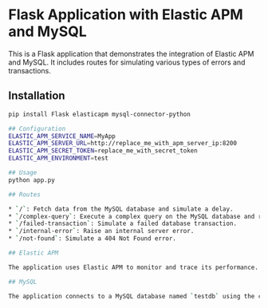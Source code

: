 # Flask Application with Elastic APM and MySQL

This is a Flask application that demonstrates the integration of Elastic APM and MySQL. It includes routes for simulating various types of errors and transactions.

## Installation

```bash
pip install Flask elasticapm mysql-connector-python

## Configuration
ELASTIC_APM_SERVICE_NAME=MyApp
ELASTIC_APM_SERVER_URL=http://replace_me_with_apm_server_ip:8200
ELASTIC_APM_SECRET_TOKEN=replace_me_with_secret_token
ELASTIC_APM_ENVIRONMENT=test

## Usage
python app.py

## Routes

* `/`: Fetch data from the MySQL database and simulate a delay.
* `/complex-query`: Execute a complex query on the MySQL database and return the results.
* `/failed-transaction`: Simulate a failed database transaction.
* `/internal-error`: Raise an internal server error.
* `/not-found`: Simulate a 404 Not Found error.

## Elastic APM

The application uses Elastic APM to monitor and trace its performance. Elastic APM can be used to identify and troubleshoot performance issues in your application.

## MySQL

The application connects to a MySQL database named `testdb` using the credentials `apm_user` and `replace_me_with_db_password`.

